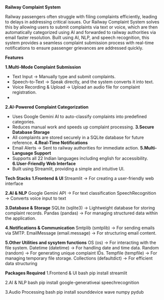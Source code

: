 **Railway Complaint System**

Railway passengers often struggle with filing complaints efficiently, leading to delays in addressing critical issues. Our Railway Complaint System solves this by allowing users to submit complaints via text or voice, which are then automatically categorized using AI and forwarded to railway authorities via email faster resolution.
Built using AI, NLP, and speech recognition, this system provides a seamless complaint submission process with real-time notifications to ensure passenger grievances are addressed quickly.

**Features**

**1.Multi-Mode Complaint Submission**

 - Text Input → Manually type and submit complaints.
 - Speech-to-Text → Speak directly, and the system converts it into text.
 - Voice Recording & Upload → Upload an audio file for complaint registration.
 - 
**2.AI-Powered Complaint Categorization**
   
 - Uses Google Gemini AI to auto-classify complaints into predefined categories.
 - Reduces manual work and speeds up complaint processing.
**3.Secure Database Storage**
 - All complaints are stored securely in a SQLite database for future reference.
**4.Real-Time Notifications**
 - Email Alerts → Sent to railway authorities for immediate action.
**5.Multi-Language Support**
 - Supports all 22 Indian languages including english for accessibility.
**6.User-Friendly Web Interface**
 - Built using Streamlit, providing a simple and intuitive UI.

**Tech Stacks**
**1.Frontend & UI**
   Streamlit → For creating a user-friendly web interface

**2.AI & NLP**
   Google Gemini API → For text classification
   SpeechRecognition → Converts voice input to text

**3.Database & Storage**
   SQLite (sqlite3) → Lightweight database for storing complaint records.
   Pandas (pandas) → For managing structured data within the application.

**4️.Notifications & Communication**
   Smtplib (smtplib) → For sending emails via SMTP.
   EmailMessage (email.message) → For structuring email content.

**5️.Other Utilities and sysytem functions**
   OS (os) → For interacting with the file system.
   Datetime (datetime) → For handling date and time data.
   Random (random) → For generating unique complaint IDs.
   Tempfile (tempfile) → For managing temporary file storage.
   Collections (defaultdict) → For efficient data structuring

**Packages Required**
1.Frontend & UI
bash pip install streamlit

2.AI & NLP
bash pip install google-generativeai speechrecognition 

3.Audio Processing
bash pip install sounddevice wave numpy pydub





   



